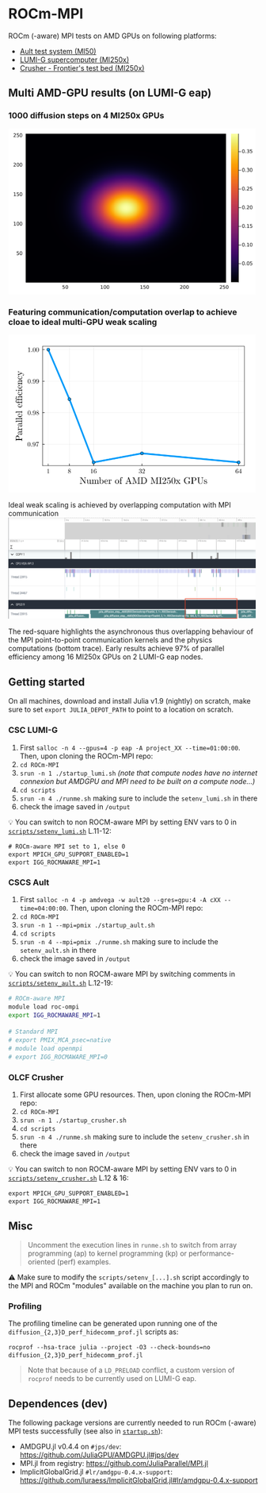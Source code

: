 # ROCm-MPI
ROCm (-aware) MPI tests on AMD GPUs on following platforms:
- [Ault test system (MI50)](#cscs-ault)
- [LUMI-G supercomputer (MI250x)](#csc-lumi-g)
- [Crusher - Frontier's test bed (MI250x)](#olcf-crusher)

## Multi AMD-GPU results (on LUMI-G eap)

### 1000 diffusion steps on 4 MI250x GPUs
<img src="docs/Temp_ap_4_254_254_lumi.png" alt="rocm and mpi" width="500">

### Featuring communication/computation overlap to achieve cloae to ideal multi-GPU weak scaling
<img src="docs/weak_scale_lumi.png" alt="weakscaling LUMI" width="500">

Ideal weak scaling is achieved by overlapping computation with MPI communication
<img src="docs/hide_comm_diff3D_8gpus.png" alt="rocm and mpi" width="500">

The red-square highlights the asynchronous thus overlapping behaviour of the MPI point-to-point communication kernels and the physics computations (bottom trace). Early results achieve 97% of parallel efficiency among 16 MI250x GPUs on 2 LUMI-G eap nodes.


## Getting started

On all machines, download and install Julia v1.9 (nightly) on scratch, make sure to set `export JULIA_DEPOT_PATH` to point to a location on scratch.

### CSC LUMI-G
1. First `salloc -n 4 --gpus=4 -p eap -A project_XX --time=01:00:00`. Then, upon cloning the ROCm-MPI repo:
2. `cd ROCm-MPI`
3. `srun -n 1 ./startup_lumi.sh` _(note that compute nodes have no internet connexion but AMDGPU and MPI need to be built on a compute node...)_
4. `cd scripts`
5. `srun -n 4 ./runme.sh` making sure to include the `setenv_lumi.sh` in there
6. check the image saved in `/output`

:bulb: You can switch to non ROCM-aware MPI by setting ENV vars to 0 in [`scripts/setenv_lumi.sh`](scripts/setenv_lumi.sh) L.11-12:

```
# ROCm-aware MPI set to 1, else 0
export MPICH_GPU_SUPPORT_ENABLED=1
export IGG_ROCMAWARE_MPI=1
```

### CSCS Ault
1. First `salloc -n 4 -p amdvega -w ault20 --gres=gpu:4 -A cXX --time=04:00:00`. Then, upon cloning the ROCm-MPI repo:
2. `cd ROCm-MPI`
3. `srun -n 1 --mpi=pmix ./startup_ault.sh`
4. `cd scripts`
5. `srun -n 4 --mpi=pmix ./runme.sh` making sure to include the `setenv_ault.sh` in there
6. check the image saved in `/output`

:bulb: You can switch to non ROCM-aware MPI by switching comments in [`scripts/setenv_ault.sh`](scripts/setenv_ault.sh) L.12-19:

```bash
# ROCm-aware MPI
module load roc-ompi
export IGG_ROCMAWARE_MPI=1

# Standard MPI
# export PMIX_MCA_psec=native
# module load openmpi
# export IGG_ROCMAWARE_MPI=0
```

### OLCF Crusher
1. First allocate some GPU resources. Then, upon cloning the ROCm-MPI repo:
2. `cd ROCm-MPI`
3. `srun -n 1 ./startup_crusher.sh`
4. `cd scripts`
5. `srun -n 4 ./runme.sh` making sure to include the `setenv_crusher.sh` in there
6. check the image saved in `/output`

:bulb: You can switch to non ROCM-aware MPI by setting ENV vars to 0 in [`scripts/setenv_crusher.sh`](scripts/setenv_crusher.sh) L.12 & 16:

```
export MPICH_GPU_SUPPORT_ENABLED=1
export IGG_ROCMAWARE_MPI=1
```


## Misc

> Uncomment the execution lines in `runme.sh` to switch from array programming (ap) to kernel programming (kp) or performance-oriented (perf) examples.

:warning: Make sure to modify the `scripts/setenv_[...].sh` script accordingly to the MPI and ROCm "modules" available on the machine you plan to run on.

### Profiling
The profiling timeline can be generated upon running one of the `diffusion_{2,3}D_perf_hidecomm_prof.jl` scripts as:

```
rocprof --hsa-trace julia --project -O3 --check-bounds=no diffusion_{2,3}D_perf_hidecomm_prof.jl
```

> Note that because of a `LD_PRELOAD` conflict, a custom version of `rocprof` needs to be currently used on LUMI-G eap.

## Dependences (dev)
The following package versions are currently needed to run ROCm (-aware) MPI tests successfully (see also in [`startup.sh`](startup.sh)):
- AMDGPU.jl v0.4.4 on `#jps/dev`: https://github.com/JuliaGPU/AMDGPU.jl#jps/dev
- MPI.jl from registry: https://github.com/JuliaParallel/MPI.jl
- ImplicitGlobalGrid.jl `#lr/amdgpu-0.4.x-support`: https://github.com/luraess/ImplicitGlobalGrid.jl#lr/amdgpu-0.4.x-support
